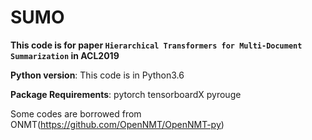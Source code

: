 # SUMO

**This code is for paper `Hierarchical Transformers for Multi-Document Summarization` in ACL2019**

**Python version**: This code is in Python3.6

**Package Requirements**: pytorch tensorboardX pyrouge

Some codes are borrowed from ONMT(https://github.com/OpenNMT/OpenNMT-py)

